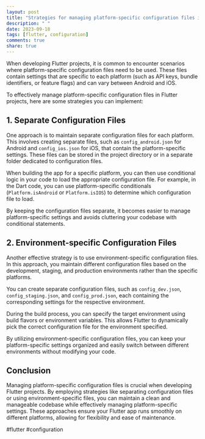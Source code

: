 ```yaml
---
layout: post
title: "Strategies for managing platform-specific configuration files in Flutter projects."
description: " "
date: 2023-09-18
tags: [flutter, configuration]
comments: true
share: true
---
```


When developing Flutter projects, it is common to encounter scenarios where platform-specific configuration files need to be used. These files contain settings that are specific to each platform (such as API keys, bundle identifiers, or feature flags) and can vary between Android and iOS.

To effectively manage platform-specific configuration files in Flutter projects, here are some strategies you can implement:

## 1. Separate Configuration Files

One approach is to maintain separate configuration files for each platform. This involves creating separate files, such as `config_android.json` for Android and `config_ios.json` for iOS, that contain the platform-specific settings. These files can be stored in the project directory or in a separate folder dedicated to configuration files.

When building the app for a specific platform, you can then use conditional logic in your code to load the appropriate configuration file. For example, in the Dart code, you can use platform-specific conditionals (`Platform.isAndroid` or `Platform.isIOS`) to determine which configuration file to load.

By keeping the configuration files separate, it becomes easier to manage platform-specific settings and avoids cluttering your codebase with conditional statements.

## 2. Environment-specific Configuration Files

Another effective strategy is to use environment-specific configuration files. In this approach, you maintain different configuration files based on the development, staging, and production environments rather than the specific platforms.

You can create separate configuration files, such as `config_dev.json`, `config_staging.json`, and `config_prod.json`, each containing the corresponding settings for the respective environment.

During the build process, you can specify the target environment using build flavors or environment variables. This allows Flutter to dynamically pick the correct configuration file for the environment specified.

By utilizing environment-specific configuration files, you can keep your platform-specific settings organized and easily switch between different environments without modifying your code.

## Conclusion

Managing platform-specific configuration files is crucial when developing Flutter projects. By employing strategies like separating configuration files or using environment-specific files, you can maintain a clean and manageable codebase while effectively managing platform-specific settings. These approaches ensure your Flutter app runs smoothly on different platforms, allowing for flexibility and ease of maintenance.

#flutter #configuration